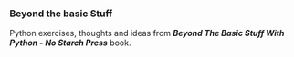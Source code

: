 ### Beyond the basic Stuff

Python exercises, thoughts and ideas from ***Beyond The Basic Stuff With Python - No Starch Press*** book.
